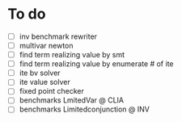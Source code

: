 # To do
- [ ] inv benchmark rewriter
- [ ] multivar newton
- [ ] find term realizing value by smt
- [ ] find term realizing value by enumerate # of ite
- [ ] ite bv solver
- [ ] ite value solver
- [ ] fixed point checker
- [ ] benchmarks LmitedVar @ CLIA
- [ ] benchmarks Limitedconjunction @ INV
